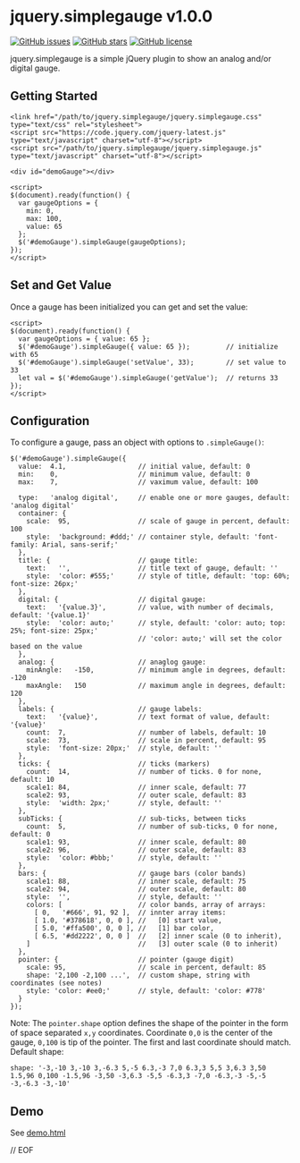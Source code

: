 # jquery.simplegauge v1.0.0

[![GitHub issues](https://img.shields.io/github/issues/peterthoeny/jquery.simplegauge)](https://github.com/peterthoeny/jquery.simplegauge/issues)
[![GitHub stars](https://img.shields.io/github/stars/peterthoeny/jquery.simplegauge)](https://github.com/peterthoeny/jquery.simplegauge/stargazers)
[![GitHub license](https://img.shields.io/github/license/peterthoeny/jquery.simplegauge)](https://github.com/peterthoeny/jquery.simplegauge/blob/master/LICENSE)

jquery.simplegauge is a simple jQuery plugin to show an analog and/or digital gauge.

## Getting Started

```
<link href="/path/to/jquery.simplegauge/jquery.simplegauge.css" type="text/css" rel="stylesheet">
<script src="https://code.jquery.com/jquery-latest.js" type="text/javascript" charset="utf-8"></script>
<script src="/path/to/jquery.simplegauge/jquery.simplegauge.js" type="text/javascript" charset="utf-8"></script>

<div id="demoGauge"></div>

<script>
$(document).ready(function() {
  var gaugeOptions = {
    min: 0,
    max: 100,
    value: 65
  };
  $('#demoGauge').simpleGauge(gaugeOptions);
});
</script>
```

## Set and Get Value

Once a gauge has been initialized you can get and set the value:

```
<script>
$(document).ready(function() {
  var gaugeOptions = { value: 65 };
  $('#demoGauge').simpleGauge({ value: 65 });         // initialize with 65
  $('#demoGauge').simpleGauge('setValue', 33);        // set value to 33
  let val = $('#demoGauge').simpleGauge('getValue');  // returns 33
});
</script>
```

## Configuration

To configure a gauge, pass an object with options to `.simpleGauge()`:

```
$('#demoGauge').simpleGauge({
  value:  4.1,                  // initial value, default: 0
  min:    0,                    // minimum value, default: 0
  max:    7,                    // vaximum value, default: 100

  type:   'analog digital',     // enable one or more gauges, default: 'analog digital'
  container: {
    scale:  95,                 // scale of gauge in percent, default: 100
    style:  'background: #ddd;' // container style, default: 'font-family: Arial, sans-serif;'
  },
  title: {                      // gauge title:
    text:   '',                 // title text of gauge, default: ''
    style:  'color: #555;'      // style of title, default: 'top: 60%; font-size: 26px;'
  },
  digital: {                    // digital gauge:
    text:   '{value.3}',        // value, with number of decimals, default: '{value.1}'
    style:  'color: auto;'      // style, default: 'color: auto; top: 25%; font-size: 25px;'
                                // 'color: auto;' will set the color based on the value
  },
  analog: {                     // anaglog gauge:
    minAngle:   -150,           // minimum angle in degrees, default: -120
    maxAngle:   150             // maximum angle in degrees, default: 120
  },
  labels: {                     // gauge labels:
    text:   '{value}',          // text format of value, default: '{value}'
    count:  7,                  // number of labels, default: 10
    scale:  73,                 // scale in percent, default: 95
    style:  'font-size: 20px;'  // style, default: ''
  },
  ticks: {                      // ticks (markers)
    count:  14,                 // number of ticks. 0 for none, default: 10
    scale1: 84,                 // inner scale, default: 77
    scale2: 93,                 // outer scale, default: 83
    style:  'width: 2px;'       // style, default: ''
  },
  subTicks: {                   // sub-ticks, between ticks
    count:  5,                  // number of sub-ticks, 0 for none, default: 0
    scale1: 93,                 // inner scale, default: 80
    scale2: 96,                 // outer scale, default: 83
    style:  'color: #bbb;'      // style, default: ''
  },
  bars: {                       // gauge bars (color bands)
    scale1: 88,                 // inner scale, default: 75
    scale2: 94,                 // outer scale, default: 80
    style:  '',                 // style, default: ''
    colors: [                   // color bands, array of arrays:
      [ 0,   '#666', 91, 92 ],  // innter array items:
      [ 1.0, '#378618', 0, 0 ], //   [0] start value,
      [ 5.0, '#ffa500', 0, 0 ], //   [1] bar color,
      [ 6.5, '#dd2222', 0, 0 ]  //   [2] inner scale (0 to inherit),
    ]                           //   [3] outer scale (0 to inherit)
  },
  pointer: {                    // pointer (gauge digit)
    scale: 95,                  // scale in percent, default: 85
    shape: '2,100 -2,100 ...',  // custom shape, string with coordinates (see notes)
    style: 'color: #ee0;'       // style, default: 'color: #778'
  }
});
```

Note: The `pointer.shape` option defines the shape of the pointer in the form of space separated `x,y` coordinates. Coordinate `0,0` is the center of the gauge, `0,100` is tip of the pointer. The first and last coordinate should match. Default shape:

`shape: '-3,-10 3,-10 3,-6.3 5,-5 6.3,-3 7,0 6.3,3 5,5 3,6.3 3,50 1.5,96 0,100 -1.5,96 -3,50 -3,6.3 -5,5 -6.3,3 -7,0 -6.3,-3 -5,-5 -3,-6.3 -3,-10'`

## Demo

See [demo.html](https://peterthoeny.github.io/jquery.simplegauge/demo.html)

// EOF
